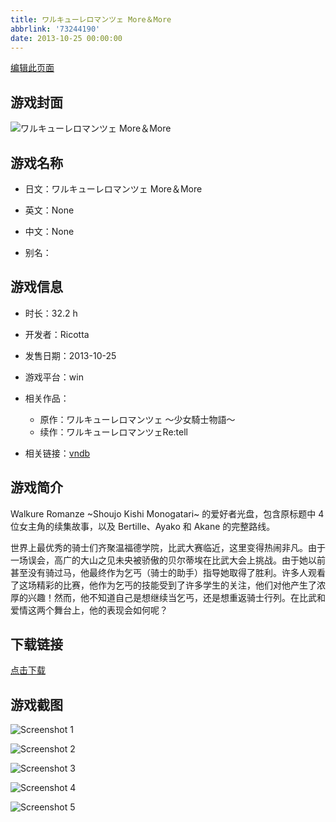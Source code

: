 ```yaml
---
title: ワルキューレロマンツェ More＆More
abbrlink: '73244190'
date: 2013-10-25 00:00:00
---
```

[编辑此页面](https://github.com/ACG-3/ADV3-source/blob/main/source/_posts/games/%E3%83%AF%E3%83%AB%E3%82%AD%E3%83%A5%E3%83%BC%E3%83%AC%E3%83%AD%E3%83%9E%E3%83%B3%E3%83%84%E3%82%A7%20More%EF%BC%86More.md)

## 游戏封面

![ワルキューレロマンツェ More＆More](https://pan.timero.xyz/d/onedrive/img_lib_001/%E3%83%AF%E3%83%AB%E3%82%AD%E3%83%A5%E3%83%BC%E3%83%AC%E3%83%AD%E3%83%9E%E3%83%B3%E3%83%84%E3%82%A7%20More%EF%BC%86More_cover.avif)


## 游戏名称

- 日文：ワルキューレロマンツェ More＆More
- 英文：None
- 中文：None

- 别名：


## 游戏信息

- 时长：32.2 h
- 开发者：Ricotta
- 发售日期：2013-10-25
- 游戏平台：win
- 相关作品：
   - 原作：ワルキューレロマンツェ ～少女騎士物語～
   - 续作：ワルキューレロマンツェRe:tell

- 相关链接：[vndb](https://vndb.org/v10983)


## 游戏简介

Walkure Romanze ~Shoujo Kishi Monogatari~ 的爱好者光盘，包含原标题中 4 位女主角的续集故事，以及 Bertille、Ayako 和 Akane 的完整路线。

世界上最优秀的骑士们齐聚温福德学院，比武大赛临近，这里变得热闹非凡。由于一场误会，高广的大山之见未央被骄傲的贝尔蒂埃在比武大会上挑战。由于她以前甚至没有骑过马，他最终作为乞丐（骑士的助手）指导她取得了胜利。许多人观看了这场精彩的比赛，他作为乞丐的技能受到了许多学生的关注，他们对他产生了浓厚的兴趣！然而，他不知道自己是想继续当乞丐，还是想重返骑士行列。在比武和爱情这两个舞台上，他的表现会如何呢？




## 下载链接

[点击下载](https://pan.timero.xyz/onedrive/adv_lib_001/%E3%83%AF%E3%83%AB%E3%82%AD%E3%83%A5%E3%83%BC%E3%83%AC%E3%83%AD%E3%83%9E%E3%83%B3%E3%83%84%E3%82%A7%20More%EF%BC%86More)


## 游戏截图


![Screenshot 1](https://pan.timero.xyz/d/onedrive/img_lib_001/%E3%83%AF%E3%83%AB%E3%82%AD%E3%83%A5%E3%83%BC%E3%83%AC%E3%83%AD%E3%83%9E%E3%83%B3%E3%83%84%E3%82%A7%20More%EF%BC%86More_Screenshot_1.avif)

![Screenshot 2](https://pan.timero.xyz/d/onedrive/img_lib_001/%E3%83%AF%E3%83%AB%E3%82%AD%E3%83%A5%E3%83%BC%E3%83%AC%E3%83%AD%E3%83%9E%E3%83%B3%E3%83%84%E3%82%A7%20More%EF%BC%86More_Screenshot_2.avif)

![Screenshot 3](https://pan.timero.xyz/d/onedrive/img_lib_001/%E3%83%AF%E3%83%AB%E3%82%AD%E3%83%A5%E3%83%BC%E3%83%AC%E3%83%AD%E3%83%9E%E3%83%B3%E3%83%84%E3%82%A7%20More%EF%BC%86More_Screenshot_3.avif)

![Screenshot 4](https://pan.timero.xyz/d/onedrive/img_lib_001/%E3%83%AF%E3%83%AB%E3%82%AD%E3%83%A5%E3%83%BC%E3%83%AC%E3%83%AD%E3%83%9E%E3%83%B3%E3%83%84%E3%82%A7%20More%EF%BC%86More_Screenshot_4.avif)

![Screenshot 5](https://pan.timero.xyz/d/onedrive/img_lib_001/%E3%83%AF%E3%83%AB%E3%82%AD%E3%83%A5%E3%83%BC%E3%83%AC%E3%83%AD%E3%83%9E%E3%83%B3%E3%83%84%E3%82%A7%20More%EF%BC%86More_Screenshot_5.avif)

